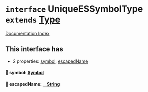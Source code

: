 # `interface` UniqueESSymbolType `extends` [Type](../private.interface.Type/README.md)

[Documentation Index](../README.md)

## This interface has

- 2 properties:
[symbol](#-symbol-symbol),
[escapedName](#-escapedname-string)


#### 📄 symbol: [Symbol](../private.interface.Symbol/README.md)



#### 📄 escapedName: [\_\_String](../private.type.__String/README.md)



